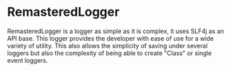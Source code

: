 # RemasteredLogger
 RemasteredLogger is a logger as simple as it is complex, it uses SLF4j as an API base. This logger provides the developer with ease of use for a wide variety of utility. This also allows the simplicity of saving under several loggers but also the complexity of being able to create "Class" or single event loggers.
